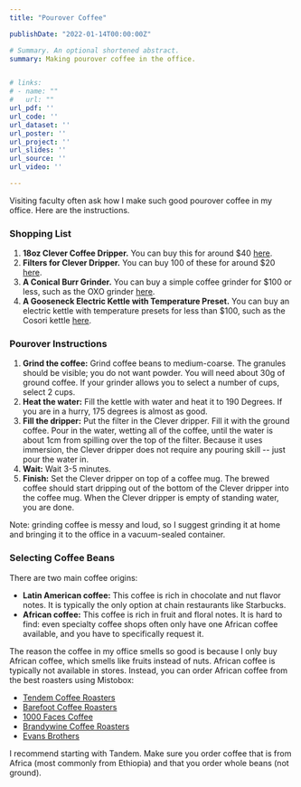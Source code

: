 ```yaml
---
title: "Pourover Coffee"

publishDate: "2022-01-14T00:00:00Z"

# Summary. An optional shortened abstract.
summary: Making pourover coffee in the office.


# links:
# - name: ""
#   url: ""
url_pdf: ''
url_code: ''
url_dataset: ''
url_poster: ''
url_project: ''
url_slides: ''
url_source: ''
url_video: ''

---
```


Visiting faculty often ask how I make such good pourover coffee in my office. Here are the instructions.

### Shopping List

1. **18oz Clever Coffee Dripper.** You can buy this for around $40 [here](https://www.amazon.com/dp/B081GQQ7NH/).
2. **Filters for Clever Dripper.** You can buy 100 of these for around $20 [here](https://www.amazon.com/Coffee-Filters-Designed-Clever-Dripper/dp/B07RV48L1W/).
3. **A Conical Burr Grinder.** You can buy a simple coffee grinder for $100 or less, such as the OXO grinder [here](https://www.amazon.com/OXO-BREW-Conical-Coffee-Grinder/dp/B07CSKGLMM/).
4. **A Gooseneck Electric Kettle with Temperature Preset.** You can buy an electric kettle with temperature presets for less than $100, such as the Cosori kettle [here](https://www.amazon.com/COSORI-Electric-Gooseneck-Variable-Stainless/dp/B07T1CH2HH/).


### Pourover Instructions

1. **Grind the coffee:** Grind coffee beans to medium-coarse. The granules should be visible; you do not want powder. You will need about 30g of ground coffee. If your grinder allows you to select a number of cups, select 2 cups.
2. **Heat the water:** Fill the kettle with water and heat it to 190 Degrees. If you are in a hurry, 175 degrees is almost as good.
3. **Fill the dripper:** Put the filter in the Clever dripper. Fill it with the ground coffee. Pour in the water, wetting all of the coffee, until the water is about 1cm from spilling over the top of the filter. Because it uses immersion, the Clever dripper does not require any pouring skill -- just pour the water in.
4. **Wait:** Wait 3-5 minutes. 
5. **Finish:** Set the Clever dripper on top of a coffee mug. The brewed coffee should start dripping out of the bottom of the Clever dripper into the coffee mug. When the Clever dripper is empty of standing water, you are done.

Note: grinding coffee is messy and loud, so I suggest grinding it at home and bringing it to the office in a vacuum-sealed container.


### Selecting Coffee Beans

There are two main coffee origins:

- **Latin American coffee:** This coffee is rich in chocolate and nut flavor notes. It is typically the only option at chain restaurants like Starbucks.
- **African coffee:** This coffee is rich in fruit and floral notes. It is hard to find: even specialty coffee shops often only have one African coffee available, and you have to specifically request it.

The reason the coffee in my office smells so good is because I only buy African coffee, which smells like fruits instead of nuts. African coffee is typically not available in stores. Instead, you can order African coffee from the best roasters using Mistobox:

- [Tendem Coffee Roasters](https://www.mistobox.com/roaster-name/tandem-coffee-roasters)
- [Barefoot Coffee Roasters](https://www.mistobox.com/roaster-name/barefoot-coffee-roasters)
- [1000 Faces Coffee](https://www.mistobox.com/roaster-name/1000-faces)
- [Brandywine Coffee Roasters](https://www.mistobox.com/roaster-name/brandywine-coffee-roasters)
- [Evans Brothers](https://www.mistobox.com/roaster-name/evans-brothers-coffee-roasters)

I recommend starting with Tandem. Make sure you order coffee that is from Africa (most commonly from Ethiopia) and that you order whole beans (not ground).


